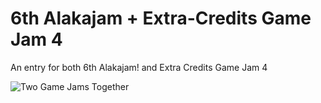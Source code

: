 # 6th Alakajam + Extra-Credits Game Jam 4
An entry for both 6th Alakajam! and Extra Credits Game Jam 4

![Two Game Jams Together](https://i.imgur.com/EzFgM2G.png)

